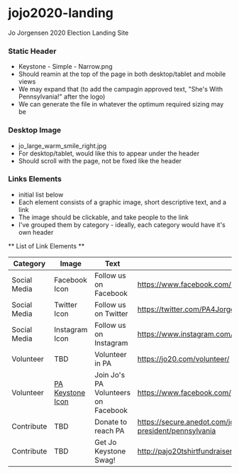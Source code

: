 # jojo2020-landing
Jo Jorgensen 2020 Election Landing Site

### Static Header
  * Keystone - Simple - Narrow.png
  * Should reamin at the top of the page in both desktop/tablet and mobile views
  * We may expand that (to add the campagin approved text, "She's With Pennsylvania!" after the logo)
  * We can generate the file in whatever the optimum required sizing may be
  
### Desktop Image
  * jo_large_warm_smile_right.jpg
  * For desktop/tablet, would like this to appear under the header
  * Should scroll with the page, not be fixed like the header
  
### Links Elements
  * initial list below
  * Each element consists of a graphic image, short descriptive text, and a link
  * The image should be clickable, and take people to the link
  * I've grouped them by category - ideally, each category would have it's own header
  
** List of Link Elements **

Category | Image | Text | Link
------------ | ------------ | ------------- | -------------
Social Media | Facebook Icon | Follow us on Facebook | https://www.facebook.com/Keystone4JoJo/
Social Media | Twitter Icon | Follow us on Twitter | https://twitter.com/PA4Jorgensen
Social Media | Instagram Icon | Follow us on Instagram | https://www.instagram.com/pa4jorgensen/
Volunteer | TBD | Volunteer in PA | https://jo20.com/volunteer/
Volunteer | [PA Keystone Icon](https://www.facebook.com/Keystone4JoJo/photos/a.104257921309109/126425769092324/) | Join Jo's PA Volunteers on Facebook| https://www.facebook.com/groups/PennsylvaniaForJorgensen/
Contribute | TBD | Donate to reach PA | https://secure.anedot.com/jo-jorgensen-for-president/pennsylvania
Contribute | TBD | Get Jo Keystone Swag! | http://pajo20tshirtfundraiser.square.site
